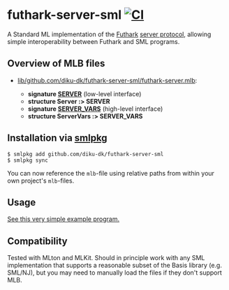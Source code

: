 # futhark-server-sml [![CI](https://github.com/diku-dk/futhark-server-sml/workflows/CI/badge.svg)](https://github.com/diku-dk/futhark-server-sml/actions)

A Standard ML implementation of the
[Futhark](https://futhark-lang.org) [server
protocol](https://futhark.readthedocs.io/en/latest/server-protocol.html),
allowing simple interoperability between Futhark and SML programs.

## Overview of MLB files

* [lib/github.com/diku-dk/futhark-server-sml/futhark-server.mlb](lib/github.com/diku-dk/futhark-server-sml/futhark-server.mlb):

  * **signature [SERVER](lib/github.com/diku-dk/futhark-server-sml/SERVER.sig)** (low-level interface)
  * **structure Server :> SERVER**
  * **signature [SERVER_VARS](lib/github.com/diku-dk/futhark-server-sml/SERVER_VARS.sig)** (high-level interface)
  * **structure ServerVars :> SERVER_VARS**

## Installation via [smlpkg](https://github.com/diku-dk/smlpkg)

```
$ smlpkg add github.com/diku-dk/futhark-server-sml
$ smlpkg sync
```

You can now reference the `mlb`-file using relative paths from within
your own project's `mlb`-files.

## Usage

[See this very simple example program.](test/test.sml)

## Compatibility

Tested with MLton and MLKit.  Should in principle work with any SML
implementation that supports a reasonable subset of the Basis library
(e.g. SML/NJ), but you may need to manually load the files if they
don't support MLB.
